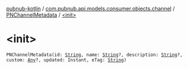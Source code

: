[pubnub-kotlin](../../index.md) / [com.pubnub.api.models.consumer.objects.channel](../index.md) / [PNChannelMetadata](index.md) / [&lt;init&gt;](./-init-.md)

# &lt;init&gt;

`PNChannelMetadata(id: `[`String`](https://kotlinlang.org/api/latest/jvm/stdlib/kotlin/-string/index.html)`, name: `[`String`](https://kotlinlang.org/api/latest/jvm/stdlib/kotlin/-string/index.html)`?, description: `[`String`](https://kotlinlang.org/api/latest/jvm/stdlib/kotlin/-string/index.html)`?, custom: `[`Any`](https://kotlinlang.org/api/latest/jvm/stdlib/kotlin/-any/index.html)`?, updated: Instant, eTag: `[`String`](https://kotlinlang.org/api/latest/jvm/stdlib/kotlin/-string/index.html)`)`